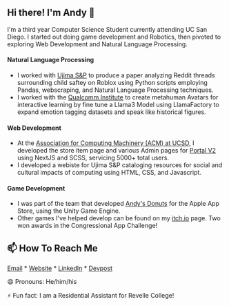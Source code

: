 ## Hi there! I'm Andy 👋

I'm a third year Computer Science Student currently attending UC San Diego. I started out doing game development and Robotics, then pivoted to exploring Web Development and Natural Language Processing.  

#### Natural Language Processing
- I worked with [Ujima S&P](https://sites.google.com/view/ujima-sp-lab/home?authuser=0) to produce a paper analyzing Reddit threads surrounding child saftey on Roblox using Python scripts employing Pandas, webscraping, and Natural Language Processing techniques.
- I worked with the [Qualcomm Institute](https://qi.ucsd.edu/) to create metahuman Avatars for interactive learning by fine tune a Llama3 Model using LlamaFactory to expand emotion tagging datasets and speak like historical figures.

#### Web Development
- At the [Association for Computing Machinery (ACM) at UCSD](https://acmucsd.com), I developed the store item page and various Admin pages for [Portal V2](https://github.com/acmucsd/membership-portal-ui-v2) using NextJS and SCSS, servicing 5000+ total users.
- I developed a webiste for Ujima S&P cataloging resources for social and cultural impacts of computing using HTML, CSS, and Javascript.


#### Game Development 
- I was part of the team that developed [Andy's Donuts](https://apps.apple.com/us/app/andys-donuts/id1551910340) for the Apple App Store, using the Unity Game Engine.
- Other games I've helped develop can be found on my [itch.io](https://wishingwell13.itch.io/) page. Two won awards in the Congressional App Challenge!

## 📫 How To Reach Me

[Email](andy.smithwick@gmail.com) * [Website](https://wishingwell13.github.io/) * [LinkedIn](https://www.linkedin.com/in/andy-smithwick/) * [Devpost](https://devpost.com/andy-smithwick?ref_content=user-portfolio&ref_feature=portfolio&ref_medium=global-nav)

😄 Pronouns: He/him/his

⚡ Fun fact: I am a Residential Assistant for Revelle College!

<!--
**WishingWell13/WishingWell13** is a ✨ _special_ ✨ repository because its `README.md` (this file) appears on your GitHub profile.

Here are some ideas to get you started:

- 🔭 I’m currently working on ...
- 🌱 I’m currently learning ...
- 👯 I’m looking to collaborate on ...
- 🤔 I’m looking for help with ...
- 💬 Ask me about ...
- 📫 How to reach me: ...
- 😄 Pronouns: ...
- ⚡ Fun fact: ...
-->
